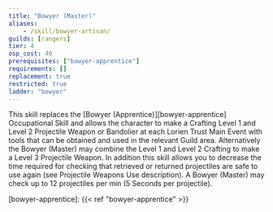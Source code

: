 ```yaml
---
title: "Bowyer (Master)"
aliases:
    - /skill/bowyer-artisan/
guilds: [rangers]
tier: 4
osp_cost: 40
prerequisites: ["bowyer-apprentice"]
requirements: []
replacement: true
restricted: true
ladder: "bowyer"
---
```

This skill replaces the [Bowyer (Apprentice)][bowyer-apprentice] Occupational Skill and allows the character to make a Crafting Level 1 and Level 2 Projectile Weapon or Bandolier at each Lorien Trust Main Event with tools that can be obtained and used in the relevant Guild area. Alternatively the Bowyer (Master) may combine the Level 1 and Level 2 Crafting to make a Level 3 Projectile Weapon. In addition this skill allows you to decrease the time required for checking that retrieved or returned projectiles are safe to use again (see Projectile Weapons Use description). A Bowyer (Master) may check up to 12 projectiles per min (5 Seconds per projectile).

[bowyer-apprentice]: {{< ref "bowyer-apprentice" >}}
